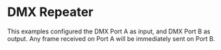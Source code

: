 # DMX Repeater #

This examples configured the DMX Port A as input, and DMX Port B as output. Any frame received on Port A will be immediately sent on Port B.
